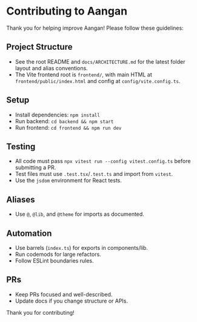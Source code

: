 # Contributing to Aangan

Thank you for helping improve Aangan! Please follow these guidelines:

## Project Structure
- See the root README and `docs/ARCHITECTURE.md` for the latest folder layout and alias conventions.
- The Vite frontend root is `frontend/`, with main HTML at `frontend/public/index.html` and config at `config/vite.config.ts`.

## Setup
- Install dependencies: `npm install`
- Run backend: `cd backend && npm start`
- Run frontend: `cd frontend && npm run dev`

## Testing
- All code must pass `npx vitest run --config vitest.config.ts` before submitting a PR.
- Test files must use `.test.tsx`/`.test.ts` and import from `vitest`.
- Use the `jsdom` environment for React tests.

## Aliases
- Use `@`, `@lib`, and `@theme` for imports as documented.

## Automation
- Use barrels (`index.ts`) for exports in components/lib.
- Run codemods for large refactors.
- Follow ESLint boundaries rules.

## PRs
- Keep PRs focused and well-described.
- Update docs if you change structure or APIs.

Thank you for contributing! 